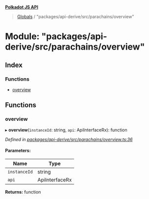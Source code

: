 **[Polkadot JS API](../README.md)**

> [Globals](../globals.md) / "packages/api-derive/src/parachains/overview"

# Module: "packages/api-derive/src/parachains/overview"

## Index

### Functions

* [overview](_packages_api_derive_src_parachains_overview_.md#overview)

## Functions

### overview

▸ **overview**(`instanceId`: string, `api`: ApiInterfaceRx): function

*Defined in [packages/api-derive/src/parachains/overview.ts:36](https://github.com/polkadot-js/api/blob/95c4f03bc/packages/api-derive/src/parachains/overview.ts#L36)*

#### Parameters:

Name | Type |
------ | ------ |
`instanceId` | string |
`api` | ApiInterfaceRx |

**Returns:** function
